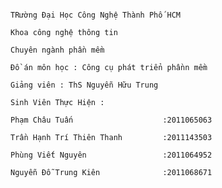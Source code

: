                                                                            TRường Đại Học Công Nghệ Thành Phố HCM
                                                                           Khoa công nghệ thông tin
                                                                           Chuyên ngành phần mềm
                                                                           Đồ án môn học : Công cụ phát triển phầnn mềm
                                                                           Giảng viên : ThS Nguyễn Hữu Trung
                                                                           Sinh Viên Thực Hiện :
                                                                                                 Phạm Châu Tuấn                    :2011065063
                                                                                                 Trần Hạnh Trí Thiên Thanh         :2011143503
                                                                                                 Phùng Viết Nguyên                 :2011064952
                                                                                                 Nguyễn Đỗ Trung Kiên              :2011068671
